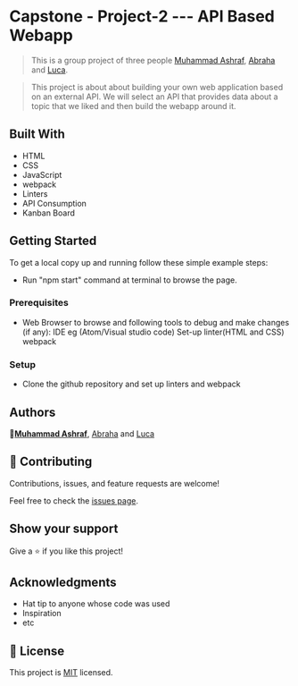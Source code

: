 # Capstone - Project-2 --- API Based Webapp

>This is a group project of three people <a href="https://github.com/for-ashraf">Muhammad Ashraf</a>, <a href="https://github.com/AbrahaKahsay">Abraha</a> and <a href="https://github.com/lucabenaventew">Luca</a>.

> This project is about about building your own web application based on an external API. We will select an API that provides data about a topic that we liked and then build the webapp around it. 

## Built With

- HTML
- CSS
- JavaScript
- webpack
- Linters
- API Consumption
- Kanban Board

## Getting Started
To get a local copy up and running follow these simple example steps:
 - Run "npm start" command at terminal to browse the page.

### Prerequisites

  - Web Browser to browse and following tools to debug and make changes (if any):
      IDE eg (Atom/Visual studio code)
      Set-up linter(HTML and CSS)
      webpack

### Setup
  - Clone the github repository and set up linters and webpack


## Authors

👤<a href="https://github.com/for-ashraf">**Muhammad Ashraf**</a>, <a href="https://github.com/AbrahaKahsay">Abraha</a> and <a href="https://github.com/lucabenaventew">Luca</a>


## 🤝 Contributing

Contributions, issues, and feature requests are welcome!

Feel free to check the <a href="https://github.com/for-ashraf/Capstone-Project-2---API-based-webapp/issues">issues page</a>.

## Show your support

Give a ⭐️ if you like this project!

## Acknowledgments

- Hat tip to anyone whose code was used
- Inspiration
- etc

## 📝 License

This project is [MIT](./MIT.md) licensed.
